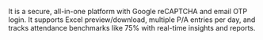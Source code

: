  It is a secure, all-in-one platform with Google reCAPTCHA and email OTP login. It supports Excel preview/download, multiple P/A entries per day, and tracks attendance benchmarks like 75% with real-time insights and reports.
